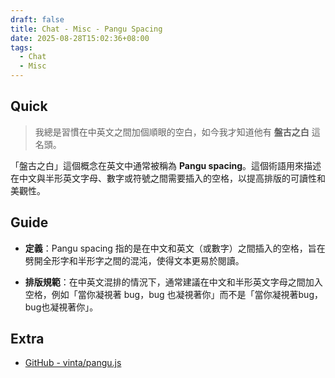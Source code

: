 ```yaml
---
draft: false
title: Chat - Misc - Pangu Spacing
date: 2025-08-28T15:02:36+08:00
tags:
  - Chat
  - Misc
---
```


## Quick 

> 我總是習慣在中英文之間加個順眼的空白，如今我才知道他有 **盤古之白** 這名頭。

「盤古之白」這個概念在英文中通常被稱為 **Pangu spacing**。這個術語用來描述在中文與半形英文字母、數字或符號之間需要插入的空格，以提高排版的可讀性和美觀性。

## Guide

- **定義**：Pangu spacing 指的是在中文和英文（或數字）之間插入的空格，旨在劈開全形字和半形字之間的混沌，使得文本更易於閱讀。
    
- **排版規範**：在中英文混排的情況下，通常建議在中文和半形英文字母之間加入空格，例如「當你凝視著 bug，bug 也凝視著你」而不是「當你凝視著bug，bug也凝視著你」。
    
## Extra

- [GitHub - vinta/pangu.js](https://github.com/vinta/pangu.js)